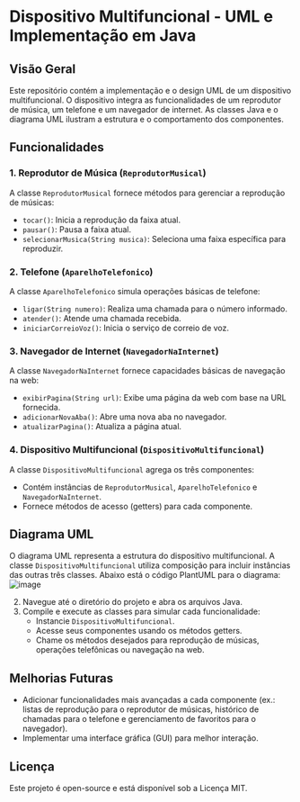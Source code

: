 # Dispositivo Multifuncional - UML e Implementação em Java

## Visão Geral
Este repositório contém a implementação e o design UML de um dispositivo multifuncional. O dispositivo integra as funcionalidades de um reprodutor de música, um telefone e um navegador de internet. As classes Java e o diagrama UML ilustram a estrutura e o comportamento dos componentes.

## Funcionalidades

### 1. Reprodutor de Música (`ReprodutorMusical`)
A classe `ReprodutorMusical` fornece métodos para gerenciar a reprodução de músicas:
- `tocar()`: Inicia a reprodução da faixa atual.
- `pausar()`: Pausa a faixa atual.
- `selecionarMusica(String musica)`: Seleciona uma faixa específica para reproduzir.

### 2. Telefone (`AparelhoTelefonico`)
A classe `AparelhoTelefonico` simula operações básicas de telefone:
- `ligar(String numero)`: Realiza uma chamada para o número informado.
- `atender()`: Atende uma chamada recebida.
- `iniciarCorreioVoz()`: Inicia o serviço de correio de voz.

### 3. Navegador de Internet (`NavegadorNaInternet`)
A classe `NavegadorNaInternet` fornece capacidades básicas de navegação na web:
- `exibirPagina(String url)`: Exibe uma página da web com base na URL fornecida.
- `adicionarNovaAba()`: Abre uma nova aba no navegador.
- `atualizarPagina()`: Atualiza a página atual.

### 4. Dispositivo Multifuncional (`DispositivoMultifuncional`)
A classe `DispositivoMultifuncional` agrega os três componentes:
- Contém instâncias de `ReprodutorMusical`, `AparelhoTelefonico` e `NavegadorNaInternet`.
- Fornece métodos de acesso (getters) para cada componente.

## Diagrama UML
O diagrama UML representa a estrutura do dispositivo multifuncional. A classe `DispositivoMultifuncional` utiliza composição para incluir instâncias das outras três classes. Abaixo está o código PlantUML para o diagrama:
![image](https://github.com/user-attachments/assets/d8c1935b-dd47-43c2-8967-fa5e3df150d0)


2. Navegue até o diretório do projeto e abra os arquivos Java.
3. Compile e execute as classes para simular cada funcionalidade:
   - Instancie `DispositivoMultifuncional`.
   - Acesse seus componentes usando os métodos getters.
   - Chame os métodos desejados para reprodução de músicas, operações telefônicas ou navegação na web.

## Melhorias Futuras
- Adicionar funcionalidades mais avançadas a cada componente (ex.: listas de reprodução para o reprodutor de músicas, histórico de chamadas para o telefone e gerenciamento de favoritos para o navegador).
- Implementar uma interface gráfica (GUI) para melhor interação.

## Licença
Este projeto é open-source e está disponível sob a Licença MIT.

